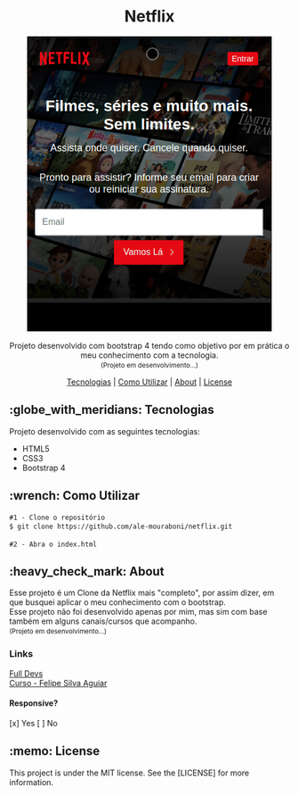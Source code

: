 <h1 align="center">Netflix</h1>
<p align="center">
  <img src="readme/netflix.gif">
</p>

<p align="center">
  Projeto desenvolvido com bootstrap 4 tendo como objetivo por em prática o meu conhecimento com a tecnologia.
  </br>
  <small> (Projeto em desenvolvimento...)</small>
</p>

<p align="center">
  <a href="#technology">Tecnologias</a> | 
  <a href="#c-utilizar">Como Utilizar</a> |
  <a href="#about">About</a> |
  <a href="#license">License</a> 
</p>

<h2 id="technology">:globe_with_meridians: Tecnologias</h2>
<p>Projeto desenvolvido com as seguintes tecnologias:</p>
<ul>
  <li>HTML5</li>
  <li>CSS3</li>
  <li>Bootstrap 4</li>
</ul>

<h2 id="c-utilizar">:wrench: Como Utilizar</h2>

```
#1 - Clone o repositório
$ git clone https://github.com/ale-mouraboni/netflix.git

#2 - Abra o index.html
```

<h2 id="about">:heavy_check_mark: About</h2>
<p>
Esse projeto é um Clone da Netflix mais "completo", por assim dizer, em que busquei aplicar o meu conhecimento com o bootstrap.
</br>
Esse projeto não foi desenvolvido apenas por mim, mas sim com base também em alguns canais/cursos que acompanho.
</br>
<small> (Projeto em desenvolvimento...)</small>
<h3>Links</h3>
<a href="https://www.youtube.com/channel/UCE-vXkbyTNW-s44f7jmuwzQ">Full Devs</a>
</br>
<a href="https://web.digitalinnovation.one/project/recriando-a-interface-do-netflix/learning/d75bfc6e-a532-47d9-a18d-b5b6c43a660e?back=/track/html-web-developer&bootcamp_id=9fb3f492-ea99-4055-82cb-c364f18706ec">Curso - Felipe Silva Aguiar</a>
<h4>Responsive?</h4>
[x] Yes  [ ] No
</p>

<h2 id="license">:memo: License</h2>
<p>This project is under the MIT license. See the [LICENSE] for more information.
</p>
